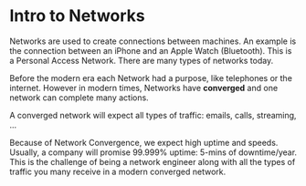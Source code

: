 # Intro to Networks
Networks are used to create connections between machines. An example is the connection between an iPhone and an Apple Watch (Bluetooth). This is a Personal Access Network. There are many types of networks today.

Before the modern era each Network had a purpose, like telephones or the internet. However in modern times, Networks have **converged** and one network can complete many actions.

A converged network will expect all types of traffic: emails, calls, streaming, ... 

Because of Network Convergence, we expect high uptime and speeds. Usually, a company will promise 99.999\% uptime: 5-mins of downtime/year.  This is the challenge of being a network engineer along with all the types of traffic you many receive in a modern converged network.


